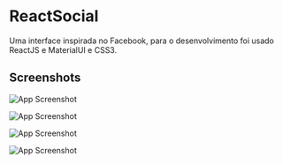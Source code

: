 
# ReactSocial

Uma interface inspirada no Facebook, para o desenvolvimento foi usado ReactJS e MaterialUI e CSS3.





## Screenshots

![App Screenshot](https://i.ibb.co/VvjSqWz/Captura-de-Tela-13.png)

![App Screenshot](https://i.ibb.co/RvKwZ3H/Captura-de-Tela-14.png)

![App Screenshot](https://i.ibb.co/gDng2bQ/Captura-de-Tela-11.png)

![App Screenshot](https://i.ibb.co/k666SSc/Captura-de-Tela-15.png)



